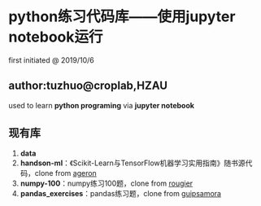 # python练习代码库——使用jupyter notebook运行

first initiated @ 2019/10/6

## author:tuzhuo@croplab,HZAU

used to learn **python programing** via **jupyter notebook**

## 现有库

1. **data**
2. **handson-ml**：《Scikit-Learn与TensorFlow机器学习实用指南》随书源代码，clone from [ageron](https://github.com/ageron/handson-ml)
3. **numpy-100**：numpy练习100题，clone from [rougier](https://github.com/rougier/numpy-100)
4. **pandas_exercises**：pandas练习题，clone from [guipsamora](https://github.com/guipsamora/pandas_exercises)